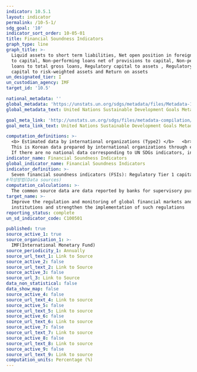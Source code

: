 ```yaml
---
indicator: 10.5.1
layout: indicator
permalink: /10-5-1/
sdg_goal: '10'
indicator_sort_order: 10-05-01
title: Financial Soundness Indicators
graph_type: line
graph_title: >-
  Liquid assets to short term liabilities, Net open position in foreign exchange
  to capital, Non-performing loans net of provisions to capital, Non-performing
  loans to total gross loans, Regulatory capital to assets , Regulatory Tier 1
  capital to risk-weighted assets and Return on assets
un_designated_tier: I
un_custodian_agency: IMF
target_id: '10.5'

national_metadata: ''
global_metadata: 'https://unstats.un.org/sdgs/metadata/files/Metadata-10-05-01.pdf'
global_metadata_text: United Nations Sustainable Development Goals Metadata (pdf 564kB)

goal_meta_link: 'http://unstats.un.org/sdgs/files/metadata-compilation/Metadata-Goal-10.pdf'
goal_meta_link_text: United Nations Sustainable Development Goals Metadata (pdf 564kB)

computation_definitions: >-
  <b> Estimated data by international organizations (Type2) </b>   <br>
  This is Korean data prepared by international organizations through estimation and modeling. <br>
  If there are no national data corresponding to UN SDGs indicators, international data are available for monitoring.
indicator_name: Financial Soundness Indicators
global_indicator_name: Financial Soundness Indicators
indicator_definition: >-
  Seven financial soundness indicators (FSIs): Regulatory Tier 1 capital to assets; Regulatory Tier 1 capital to risk-weighted assets; Nonperforming loans net of provisions to capital; Nonperforming loans to total gross loans; Return on assets; Liquid assets to short-term liabilities; and Net open position in foreign exchange to capital 
#작성방법(Data sources)
computation_calculations: >-
  The common source data are data reported by banks for supervisory purposes. They include balance sheet, income statement, and supervisory series (such as Tier 1 capital, Type 2 capital, risk-weighted assets)
target_name: >-
  Improve the regulation and monitoring of global financial markets and
  institutions and strengthen the implementation of such regulations
reporting_status: complete
un_sd_indicator_code: C100501

published: true
source_active_1: true
source_organisation_1: >- 
  IMF(International Monetary Fund) 
source_periodicity_1: Annually 
source_url_text_1: Link to Source
source_active_2: false
source_url_text_2: Link to Source
source_active_3: false
source_url_3: Link to Source
data_non_statistical: false
data_show_map: false
source_active_4: false
source_url_text_4: Link to source
source_active_5: false
source_url_text_5: Link to source
source_active_6: false
source_url_text_6: Link to source
source_active_7: false
source_url_text_7: Link to source
source_active_8: false
source_url_text_8: Link to source
source_active_9: false
source_url_text_9: Link to source
computation_units: Percentage (%)
---
```

